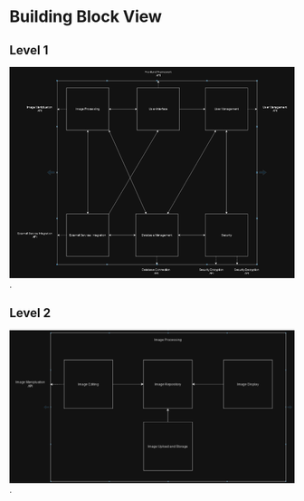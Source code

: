 # Building Block View


## Level 1
![alt text](https://github.com/RenoKomarek/swarc-material/blob/5f0e042f8379096a5034a901bd80f65e4d401f40/arc42/images/level1new.PNG).

## Level 2
![alt text](https://github.com/RenoKomarek/swarc-material/blob/248b043f0874f184e44780ed532fae327557faec/arc42/images/level2.PNG).
